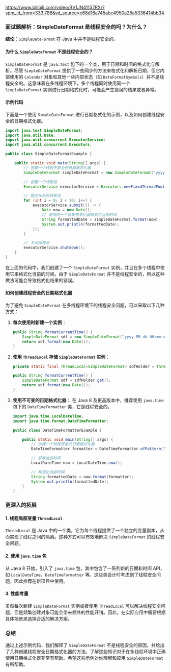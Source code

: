 https://www.bilibili.com/video/BV1JN41137RX/?spm_id_from=333.788&vd_source=e68d16a745abc4950a26a5336414bb34

### 面试题解析：SimpleDateFormat 是线程安全的吗？为什么？

**结论**：`SimpleDateFormat` 在 Java 中并不是线程安全的。

#### 为什么 `SimpleDateFormat` 不是线程安全的？

`SimpleDateFormat` 是 `java.text` 包下的一个类，用于日期和时间的格式化与解析。尽管 `SimpleDateFormat` 提供了一些同步的方法来格式化和解析日期，但它内部使用的 `Calendar` 对象和其他一些内部状态（如 `DateFormatSymbols`）并不是线程安全的。这意味着在多线程环境下，多个线程同时使用同一个 `SimpleDateFormat` 实例进行日期格式化时，可能会产生错误的结果或者异常。

#### 示例代码

下面是一个使用 `SimpleDateFormat` 进行日期格式化的示例，以及如何创建线程安全的日期格式化器。

```java
import java.text.SimpleDateFormat;
import java.util.Date;
import java.util.concurrent.ExecutorService;
import java.util.concurrent.Executors;

public class SimpleDateFormatExample {

    public static void main(String[] args) {
        // 创建一个线程不安全的日期格式化器
        SimpleDateFormat simpleDateFormat = new SimpleDateFormat("yyyy-MM-dd HH:mm:ss");

        // 创建一个线程池
        ExecutorService executorService = Executors.newFixedThreadPool(10);

        // 提交任务到线程池
        for (int i = 0; i < 10; i++) {
            executorService.submit(() -> {
                Date now = new Date();
                // 使用同一个日期格式化器格式化当前时间
                String formattedDate = simpleDateFormat.format(now);
                System.out.println(formattedDate);
            });
        }

        // 关闭线程池
        executorService.shutdown();
    }
}
```

在上面的代码中，我们创建了一个 `SimpleDateFormat` 实例，并且在多个线程中使用它来格式化当前的时间。由于 `SimpleDateFormat` 并不是线程安全的，所以这种做法可能会导致格式化结果的错误。

#### 如何创建线程安全的日期格式化器

为了避免 `SimpleDateFormat` 在多线程环境下的线程安全问题，可以采取以下几种方式：

1. **每次使用时新建一个实例**：

   ```java
   public String formatCurrentTime() {
       SimpleDateFormat sdf = new SimpleDateFormat("yyyy-MM-dd HH:mm:ss");
       return sdf.format(new Date());
   }
   ```

2. **使用 `ThreadLocal` 存储 `SimpleDateFormat` 实例**：

   ```java
   private static final ThreadLocal<SimpleDateFormat> sdfHolder = ThreadLocal.withInitial(() -> new SimpleDateFormat("yyyy-MM-dd HH:mm:ss"));

   public String formatCurrentTime() {
       SimpleDateFormat sdf = sdfHolder.get();
       return sdf.format(new Date());
   }
   ```

3. **使用不可变的日期格式化器**：
   在 Java 8 及更高版本中，推荐使用 `java.time` 包下的 `DateTimeFormatter` 类，它是线程安全的。

   ```java
   import java.time.LocalDateTime;
   import java.time.format.DateTimeFormatter;

   public class DateTimeFormatterExample {

       public static void main(String[] args) {
           // 创建一个线程安全的日期格式化器
           DateTimeFormatter formatter = DateTimeFormatter.ofPattern("yyyy-MM-dd HH:mm:ss");

           // 获取当前时间
           LocalDateTime now = LocalDateTime.now();

           // 格式化当前时间
           String formattedDate = now.format(formatter);
           System.out.println(formattedDate);
       }
   }
   ```

### 更深入的拓展

#### 1. **线程局部变量 `ThreadLocal`**

`ThreadLocal` 是 Java 中的一个类，它为每个线程提供了一个独立的变量副本，从而实现了线程之间的隔离。这种方式可以有效地解决 `SimpleDateFormat` 的线程安全问题。

#### 2. **使用 `java.time` 包**

从 Java 8 开始，引入了 `java.time` 包，其中包含了一系列新的日期和时间 API，如 `LocalDateTime`、`DateTimeFormatter` 等。这些类设计时考虑到了线程安全问题，因此推荐在新项目中使用。

#### 3. **性能考量**

虽然每次新建 `SimpleDateFormat` 实例或者使用 `ThreadLocal` 可以解决线程安全问题，但是频繁创建对象可能会带来额外的性能开销。因此，在实际应用中需要根据具体场景来选择合适的解决方案。

### 总结

通过上述示例代码，我们解释了 `SimpleDateFormat` 不是线程安全的原因，并给出了几种创建线程安全日期格式化器的方法。了解这些知识对于在多线程环境中正确使用日期格式化器非常有帮助。希望这些示例对你理解和应用 `SimpleDateFormat` 有所帮助。
